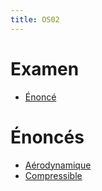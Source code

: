 ```yaml
---
title: OS02
---
```


# Examen

* [Énoncé](sujet.pdf)

# Énoncés

* [Aérodynamique](aero.pdf)
* [Compressible](comp.pdf)

